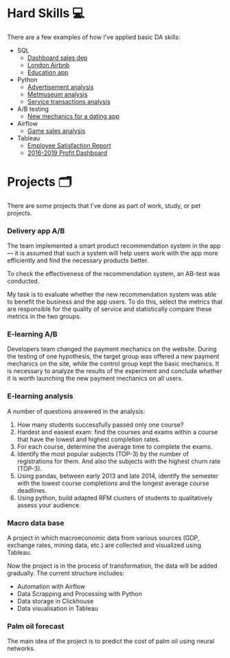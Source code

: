 # Hard Skills :computer:

There are a few examples of how I've applied basic DA skills:

- SQL
  - [Dashboard sales dep](https://github.com/ds-sib/Portfolio/tree/main/Hard%20skills/SQL/Dashboard%20sales%20dep)
  - [London Airbnb](https://github.com/ds-sib/Portfolio/tree/main/Hard%20skills/SQL/London%20Airbnb)
  - [Education app](https://github.com/ds-sib/Portfolio/tree/main/Hard%20skills/SQL/Education%20app)
- Python
  - [Advertisement analysis](https://github.com/ds-sib/Portfolio/tree/main/Hard%20skills/Python/Advertisement%20analysis)
  - [Metmuseum analysis](https://github.com/ds-sib/Portfolio/tree/main/Hard%20skills/Python/Metmuseum%20analysis)
  - [Service transactions analysis](https://github.com/ds-sib/Portfolio/tree/main/Hard%20skills/Python/Service%20transactions%20analysis)
- A/B testing
  - [New mechanics for a dating app](https://github.com/ds-sib/Portfolio/blob/main/Hard%20skills/A%3AB%20tests/dating_app.ipynb)
- Airflow
  - [Game sales analysis](https://github.com/ds-sib/Portfolio/tree/main/Hard%20skills/Airflow)
- Tableau
  - [Employee Satisfaction Report](https://public.tableau.com/views/EmployeeSatisfactionReport/EmployeeSatisfactionReport?:language=en-US&:display_count=n&:origin=viz_share_link)
  - [2016-2019 Profit Dashboard](https://public.tableau.com/app/profile/mikhail.konovalov/viz/KC_L2_T1_Profit_Dashboard/Dashboard)

# Projects 🗂️

There are some projects that I've done as part of work, study, or pet projects.

### Delivery app A/B

The team implemented a smart product recommendation system in the app — it is assumed that such a system will help users work with the app more efficiently and find the necessary products better.

To check the effectiveness of the recommendation system, an AB-test was conducted.

My task is to evaluate whether the new recommendation system was able to benefit the business and the app users. To do this, select the metrics that are responsible for the quality of service and statistically compare these metrics in the two groups.

### E-learning A/B

Developers team changed the payment mechanics on the website. During the testing of one hypothesis, the target group was offered a new payment mechanics on the site, while the control group kept the basic mechanics. It is necessary to analyze the results of the experiment and conclude whether it is worth launching the new payment mechanics on all users.

### E-learning analysis

A number of questions answered in the analysis:

1. How many students successfully passed only one course?
2. Hardest and easiest exam: find the courses and exams within a course that have the lowest and highest completion rates.
3. For each course, determine the average time to complete the exams.
4. Identify the most popular subjects (TOP-3) by the number of registrations for them. And also the subjects with the highest churn rate (TOP-3).
5. Using pandas, between early 2013 and late 2014, identify the semester with the lowest course completions and the longest average course deadlines.
6. Using python, build adapted RFM clusters of students to qualitatively assess your audience.

### Macro data base

A project in which macroeconomic data from various sources (GDP, exchange rates, mining data, etc.) are collected and visualized using Tableau.

Now the project is in the process of transformation, the data will be added gradually.
The current structure includes:

- Automation with Airflow
- Data Scrapping and Processing with Python
- Data storage in Clickhouse
- Data visualisation in Tableau


### Palm oil forecast

The main idea of the project is to predict the cost of palm oil using neural networks.

